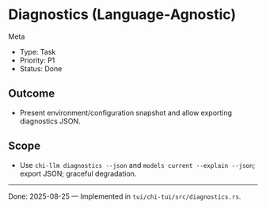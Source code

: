 # Diagnostics (Language‑Agnostic)

Meta
- Type: Task
- Priority: P1
- Status: Done

## Outcome
- Present environment/configuration snapshot and allow exporting diagnostics JSON.

## Scope
- Use `chi-llm diagnostics --json` and `models current --explain --json`; export JSON; graceful degradation.

---
Done: 2025-08-25 — Implemented in `tui/chi-tui/src/diagnostics.rs`.
